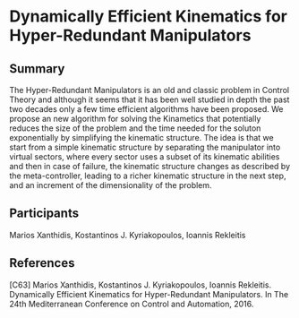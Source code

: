 # Dynamically Efficient Kinematics for Hyper-Redundant Manipulators

## Summary
The Hyper-Redundant Manipulators is an old and classic problem in Control Theory and although it seems that it has been well studied in depth the past two decades only a few time efficient algorithms have been proposed. We propose an new algorithm for solving the Kinametics that potentially reduces the size of the problem and the time needed for the soluton exponentially by simplifying the kinematic structure. The idea is that we start from a simple kinematic structure by separating the manipulator into virtual sectors, where every sector uses a subset of its kinematic abilities and then in case of failure, the kinematic structure changes as described by the meta-controller, leading to a richer kinematic structure in the next step, and an increment of the dimensionality of the problem.

## Participants
Marios Xanthidis, Kostantinos J. Kyriakopoulos, Ioannis Rekleitis

## References
[C63] Marios Xanthidis, Kostantinos J. Kyriakopoulos, Ioannis Rekleitis. Dynamically Efficient Kinematics for Hyper-Redundant Manipulators. In The 24th Mediterranean Conference on Control and Automation, 2016.